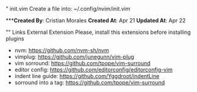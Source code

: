 " init.vim 
Create a file into: ~/.config/nvim/init.vim

*****Created By**: Cristian Morales
**Created At**: Apr 21
**Updated At**: Apr 22

"" Links External Extension
Please, install this extensions before installing plugins

- nvm: https://github.com/nvm-sh/nvm
- vimplug: https://github.com/junegunn/vim-plug
- vim sorround: https://github.com/tpope/vim-surround
- editor config: https://github.com/editorconfig/editorconfig-vim
- indent line guide: https://github.com/Yggdroot/indentLine
- sorround into a tag: https://github.com/tpope/vim-surround

